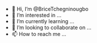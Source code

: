 - 👋 Hi, I’m @BriceTchegninougbo
- 👀 I’m interested in ...
- 🌱 I’m currently learning ...
- 💞️ I’m looking to collaborate on ...
- 📫 How to reach me ...

<!---
BriceTchegninougbo/BriceTchegninougbo is a ✨ special ✨ repository because its `README.md` (this file) appears on your GitHub profile.
You can click the Preview link to take a look at your changes.
--->
